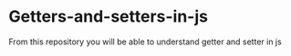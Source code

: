 # Getters-and-setters-in-js
From this repository you will be able to understand getter and setter in js
